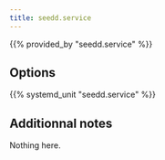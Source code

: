 ```yaml
---
title: seedd.service
---
```


{{% provided_by "seedd.service" %}}

## Options

{{% systemd_unit "seedd.service" %}}

## Additionnal notes

Nothing here.